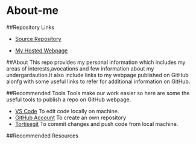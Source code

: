 # About-me

##Repository Links

- [Source Repository](https://github.com/rohan6471/About-me)

- [My Hosted Webpage](https://rohan6471.github.io/rohan.github.io/)

##About
This repo provides my personal information which includes my areas of interests,avocations and few information about my undergardaution.It also include links to my webpage published on GitHub alonfg with some useful links to refer for additional information on GitHub.

##Recommended Tools
Tools make our work easier so here are some the useful tools to publish a repo on GitHub webpage.

- [VS Code](https://code.visualstudio.com) To edit code locally on machine.
- [GitHub Account](https://github.com) To create an own repository
- [Tortisegit](https://tortoisegit.org) To commit changes and push code from local machine.

##Recommended Resources
